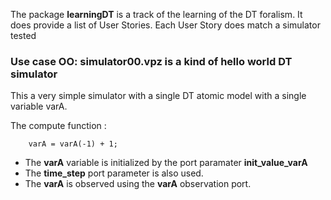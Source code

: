 The package **learningDT** is a track of the learning of the DT foralism.
It does provide a list of User Stories. Each User Story does match a simulator tested

### Use case OO: simulator00.vpz is a kind of hello world DT simulator

This a  very simple simulator with a single DT atomic model with a single variable varA.

The compute function :

```
    varA = varA(-1) + 1;
```

* The **varA** variable is initialized by the port paramater **init_value_varA**
* The **time_step** port parameter is also used.
* The **varA** is observed using the **varA** observation port.

